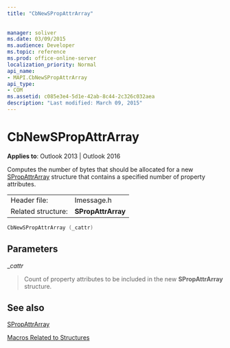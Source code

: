 ```yaml
---
title: "CbNewSPropAttrArray"
 
 
manager: soliver
ms.date: 03/09/2015
ms.audience: Developer
ms.topic: reference
ms.prod: office-online-server
localization_priority: Normal
api_name:
- MAPI.CbNewSPropAttrArray
api_type:
- COM
ms.assetid: c085e3e4-5d1e-42ab-8c44-2c326c032aea
description: "Last modified: March 09, 2015"
---
```


# CbNewSPropAttrArray

  
  
**Applies to**: Outlook 2013 | Outlook 2016 
  
Computes the number of bytes that should be allocated for a new [SPropAttrArray](spropattrarray.md) structure that contains a specified number of property attributes. 
  
|||
|:-----|:-----|
|Header file:  <br/> |Imessage.h  <br/> |
|Related structure:  <br/> |**SPropAttrArray** <br/> |
   
```cpp
CbNewSPropAttrArray (_cattr)
```

## Parameters

 __cattr_
  
> Count of property attributes to be included in the new **SPropAttrArray** structure. 
    
## See also



[SPropAttrArray](spropattrarray.md)


[Macros Related to Structures](macros-related-to-structures.md)

